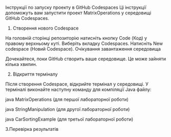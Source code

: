 Інструкції по запуску проекту в GitHub Codespaces
Ці інструкції допоможуть вам запустити проект MatrixOperations у середовищі GitHub Codespaces.

1. Створення нового Codespace

На головній сторінці репозиторію натисніть кнопку Code (Код) у правому верхньому куті.
Виберіть вкладку Codespaces.
Натисніть New codespace (Новий Codespace).
Очікування завантаження середовища

Дочекайтеся, поки GitHub створить ваше середовище. Це може зайняти кілька хвилин.

2. Відкриття терміналу

Після створення Codespace, відкрийте термінал у середовищі.
У терміналі виконайте наступну команду для компіляції Java файлу:

java MatrixOperations (для першої лабораторної роботи)

java StringManipulation (для другої лабораторної роботи)

java CarSortingExample (для третьої лабораторної роботи)

3.Перевірка результатів
